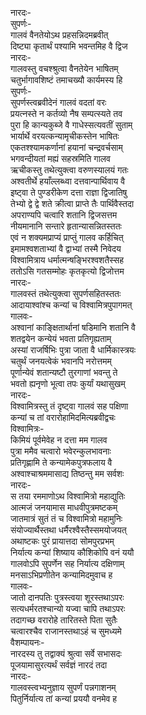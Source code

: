 नारदः-  
सुपर्णः-  
गालवं वैनतेयोऽथ प्रहसन्निदमब्रवीत्  
दिष्ट्या कृतार्थं पश्यामि भवन्तमिह वै द्विज  
नारदः-  
गालवस्तु वचश्श्रुत्वा वैनतेयेन भाषितम्  
चतुर्भागावशिष्टं तमाचख्यौ कार्यमस्य हि  
सुपर्णः-  
सुपर्णस्त्वब्रवीदेनं गालवं वदतां वरः  
प्रयत्नस्ते न कर्तव्यो नैष सम्पत्स्यते तव  
पुरा हि कान्यकुब्जे वै गाधेस्सत्यवतीं सुताम्  
भार्यार्थे वरयत्कन्यामृचीकस्तेन भाषितः  
एकतश्श्यामकर्णानां हयानां चन्द्रवर्चसाम्  
भगवन्दीयतां मह्यं सहस्रमिति गालव  
ऋचीकस्तु तथेत्युक्त्वा वरुणस्यालयं गतः  
अश्वतीर्थे हयाँल्लब्ध्वा दत्तवान्पार्थिवाय वै  
इष्ट्वा ते पुण्डरीकेण दत्ता राज्ञा द्विजातिषु  
तेभ्यो द्वे द्वे शते क्रीत्वा प्राप्ते तैः पार्थिवैस्तदा  
अपराण्यपि चत्वारि शतानि द्विजसत्तम  
नीयमानानि सन्तारे हृतान्यासन्नितस्ततः  
एवं न शक्यमप्राप्यं प्राप्तुं गालव कर्हिचित्  
इमामश्वशताभ्यां वै द्वाभ्यां तस्मै निवेदय  
विश्वामित्राय धर्मात्मन्षङ्भिरश्वशतैस्सह  
ततोऽसि गतसम्मोहः कृतकृत्यो द्विजोत्तम  
नारदः-  
गालवस्तं तथेत्युक्त्वा सुपर्णसहितस्ततः  
आदायाश्वांश्च कन्यां च विश्वामित्रपुपागमत्  
गालवः-  
अश्वानां काङ्क्षितार्थानां षडिमानि शतानि वै  
शतद्वयेन कन्येयं भवता प्रतिगृह्यताम्  
अस्यां राजर्षिभिः पुत्रा जाता वै धार्मिकास्त्रयः  
चतुर्थं जनयत्वेकं भवानपि नरोत्तमम्  
पूर्णान्येवं शतान्यष्टौ तुरगाणां भवन्तु ते  
भवतो ह्यनृणो भूत्वा तपः कुर्यां यथासुखम्  
नारदः-  
विश्वामित्रस्तु तं दृष्ट्वा गालवं सह पक्षिणा  
कन्यां च तां वरारोहामिदमित्यब्रवीद्वचः  
विश्वामित्रः-  
किमियं पूर्वमेवेह न दत्ता मम गालव  
पुत्रा ममैव चत्वारो भवेरन्कुलभावनाः  
प्रतिगृह्णामि ते कन्यामेकपुत्रफलाय वै  
अश्वाश्चाश्रममासाद्य तिष्ठन्तु मम सर्वशः  
नारदः-  
स तया रममाणोऽथ विश्वामित्रो महाद्युतिः  
आत्मजं जनयामास माधवीपुत्रमष्टकम्  
जातमात्रं सुतं तं च विश्वामित्रो महामुनिः  
संयोज्यार्थैस्तथा धर्मैरश्वैस्तैस्समयोजयत्  
अथाष्टकः पुरं प्रायात्तदा सोमपुरप्रभम्  
निर्यात्य कन्यां शिष्याय कौशिकोपि वनं ययौ  
गालवोऽपि सुपर्णेन सह निर्यात्य दक्षिणाम्  
मनसाऽभिप्रणीतेन कन्यामिदमुवाच ह  
गालवः-  
जातो दानपतिः पुत्रस्त्वया शूरस्तथाऽपरः  
सत्यधर्मरतश्चान्यो यज्वा चापि तथाऽपरः  
तदागच्छ वरारोहे तारितस्ते पिता सुतैः  
चत्वारश्चैव राजानस्तथाऽहं च सुमध्यमे  
वैशम्पायनः-  
नारदस्य तु तद्वाक्यं श्रुत्वा सर्वे सभासदः  
पूजयामासुरत्यर्थं सर्वज्ञं नारदं तदा  
नारदः-  
गालवस्त्वभ्यनुज्ञाय सुपर्णं पन्नगाशनम्  
पितुर्निर्यात्य तां कन्यां प्रययौ वनमेव ह  
